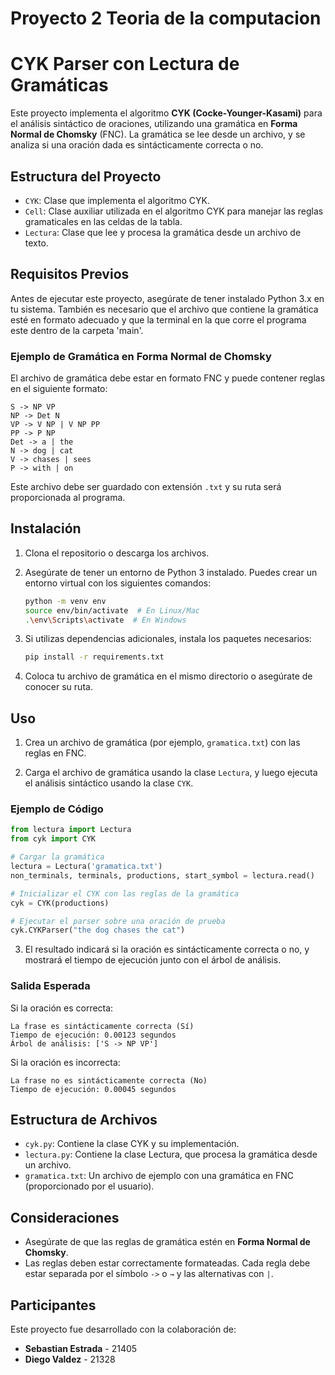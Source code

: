 # Proyecto 2 Teoria de la computacion

# CYK Parser con Lectura de Gramáticas

Este proyecto implementa el algoritmo **CYK (Cocke-Younger-Kasami)** para el análisis sintáctico de oraciones, utilizando una gramática en **Forma Normal de Chomsky** (FNC). La gramática se lee desde un archivo, y se analiza si una oración dada es sintácticamente correcta o no.

## Estructura del Proyecto

- `CYK`: Clase que implementa el algoritmo CYK.
- `Cell`: Clase auxiliar utilizada en el algoritmo CYK para manejar las reglas gramaticales en las celdas de la tabla.
- `Lectura`: Clase que lee y procesa la gramática desde un archivo de texto.
  
## Requisitos Previos

Antes de ejecutar este proyecto, asegúrate de tener instalado Python 3.x en tu sistema. También es necesario que el archivo que contiene la gramática esté en formato adecuado y que la terminal en la que corre el programa este dentro de la carpeta 'main'.

### Ejemplo de Gramática en Forma Normal de Chomsky

El archivo de gramática debe estar en formato FNC y puede contener reglas en el siguiente formato:

```plaintext
S -> NP VP
NP -> Det N
VP -> V NP | V NP PP
PP -> P NP
Det -> a | the
N -> dog | cat
V -> chases | sees
P -> with | on
```

Este archivo debe ser guardado con extensión `.txt` y su ruta será proporcionada al programa.

## Instalación

1. Clona el repositorio o descarga los archivos.

2. Asegúrate de tener un entorno de Python 3 instalado. Puedes crear un entorno virtual con los siguientes comandos:

   ```bash
   python -m venv env
   source env/bin/activate  # En Linux/Mac
   .\env\Scripts\activate  # En Windows
   ```

3. Si utilizas dependencias adicionales, instala los paquetes necesarios:

   ```bash
   pip install -r requirements.txt
   ```

4. Coloca tu archivo de gramática en el mismo directorio o asegúrate de conocer su ruta.

## Uso

1. Crea un archivo de gramática (por ejemplo, `gramatica.txt`) con las reglas en FNC.

2. Carga el archivo de gramática usando la clase `Lectura`, y luego ejecuta el análisis sintáctico usando la clase `CYK`.

### Ejemplo de Código

```python
from lectura import Lectura
from cyk import CYK

# Cargar la gramática
lectura = Lectura('gramatica.txt')
non_terminals, terminals, productions, start_symbol = lectura.read()

# Inicializar el CYK con las reglas de la gramática
cyk = CYK(productions)

# Ejecutar el parser sobre una oración de prueba
cyk.CYKParser("the dog chases the cat")
```

3. El resultado indicará si la oración es sintácticamente correcta o no, y mostrará el tiempo de ejecución junto con el árbol de análisis.

### Salida Esperada

Si la oración es correcta:

```plaintext
La frase es sintácticamente correcta (Sí)
Tiempo de ejecución: 0.00123 segundos
Árbol de análisis: ['S -> NP VP']
```

Si la oración es incorrecta:

```plaintext
La frase no es sintácticamente correcta (No)
Tiempo de ejecución: 0.00045 segundos
```

## Estructura de Archivos

- `cyk.py`: Contiene la clase CYK y su implementación.
- `lectura.py`: Contiene la clase Lectura, que procesa la gramática desde un archivo.
- `gramatica.txt`: Un archivo de ejemplo con una gramática en FNC (proporcionado por el usuario).

## Consideraciones

- Asegúrate de que las reglas de gramática estén en **Forma Normal de Chomsky**.
- Las reglas deben estar correctamente formateadas. Cada regla debe estar separada por el símbolo `->` o `→` y las alternativas con `|`.

## Participantes

Este proyecto fue desarrollado con la colaboración de:

- **Sebastian Estrada** - 21405
- **Diego Valdez** - 21328


